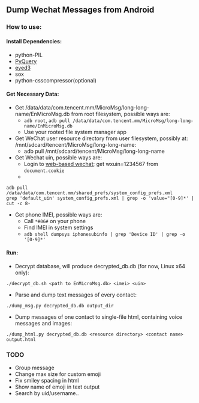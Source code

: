 ## Dump Wechat Messages from Android

### How to use:

#### Install Dependencies:
+ python-PIL
+ [PyQuery](https://pypi.python.org/pypi/pyquery/1.2.1)
+ [eyed3](http://eyed3.nicfit.net/)
+ sox
+ python-csscompressor(optional)

#### Get Necessary Data:
+ Get /data/data/com.tencent.mm/MicroMsg/long-long-name/EnMicroMsg.db from root filesystem, possible ways are:
	+ `adb root`, `adb pull /data/data/com.tencent.mm/MicroMsg/long-long-name/EnMicroMsg.db`
	+ Use your rooted file system manager app
+ Get WeChat user resource directory from user filesystem, possibly at: /mnt/sdcard/tencent/MicroMsg/long-long-name:
	+ adb pull /mnt/sdcard/tencent/MicroMsg/long-long-name
+ Get Wechat uin, possible ways are:
	+ Login to [web-based wechat](https://wx.qq.com); get wxuin=1234567 from `document.cookie`
	+
```
adb pull /data/data/com.tencent.mm/shared_prefs/system_config_prefs.xml
grep 'default_uin' system_config_prefs.xml | grep -o 'value="[0-9]*' | cut -c 8-
```


+ Get phone IMEI, possible ways are:
	+ Call `*#06#` on your phone
	+ Find IMEI in system settings
	+ `adb shell dumpsys iphonesubinfo | grep 'Device ID' | grep -o '[0-9]*'`

#### Run:
+ Decrypt database, will produce decrypted_db.db (for now, Linux x64 only):
```
./decrypt_db.sh <path to EnMicroMsg.db> <imei> <uin>
```
+ Parse and dump text messages of every contact:
```
./dump_msg.py decrypted_db.db output_dir
```
+ Dump messages of one contact to single-file html, containing voice messages and images:
```
./dump_html.py decrypted_db.db <resource directory> <contact name> output.html
```

### TODO
+ Group message
+ Change max size for custom emoji
+ Fix smiley spacing in html
+ Show name of emoji in text output
+ Search by uid/username..
